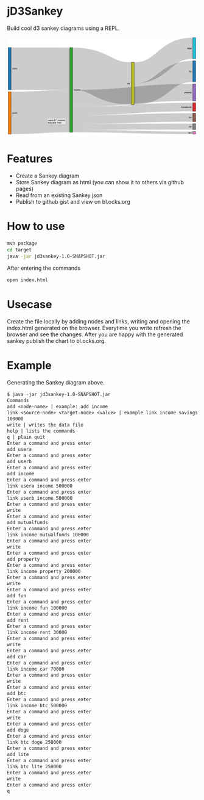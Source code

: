 # jD3Sankey

Build cool d3 sankey diagrams using a REPL.

![Alt text](https://raw.githubusercontent.com/prathik/jd3sankey/master/ss.png?raw=true "Optional Title")

# Features

* Create a Sankey diagram
* Store Sankey diagram as html (you can show it to others via github pages)
* Read from an existing Sankey json
* Publish to github gist and view on bl.ocks.org

# How to use

```bash
mvn package
cd target
java -jar jd3sankey-1.0-SNAPSHOT.jar
```

After entering the commands

```bash
open index.html
```

# Usecase

Create the file locally by adding nodes and links, writing and opening the index.html generated on the browser. Everytime you write refresh the browser and see the changes. After you are happy with the generated sankey publish the chart to bl.ocks.org.

# Example

Generating the Sankey diagram above.

```
$ java -jar jd3sankey-1.0-SNAPSHOT.jar                              
Commands
add <node-name> | example: add income
link <source-node> <target-node> <value> | example link income savings 100000
write | writes the data file
help | lists the commands
q | plain quit
Enter a command and press enter
add usera
Enter a command and press enter
add userb
Enter a command and press enter
add income
Enter a command and press enter
link usera income 500000
Enter a command and press enter
link userb income 500000
Enter a command and press enter
write
Enter a command and press enter
add mutualfunds
Enter a command and press enter
link income mutualfunds 100000
Enter a command and press enter
write
Enter a command and press enter
add property
Enter a command and press enter
link income property 200000
Enter a command and press enter
write
Enter a command and press enter
add fun
Enter a command and press enter
link income fun 100000
Enter a command and press enter
add rent
Enter a command and press enter
link income rent 30000
Enter a command and press enter
write
Enter a command and press enter
add car
Enter a command and press enter
link income car 70000
Enter a command and press enter
write
Enter a command and press enter
add btc
Enter a command and press enter
link income btc 500000
Enter a command and press enter
write
Enter a command and press enter
add doge
Enter a command and press enter
link btc doge 250000
Enter a command and press enter
add lite
Enter a command and press enter
link btc lite 250000
Enter a command and press enter
write
Enter a command and press enter
q
```
